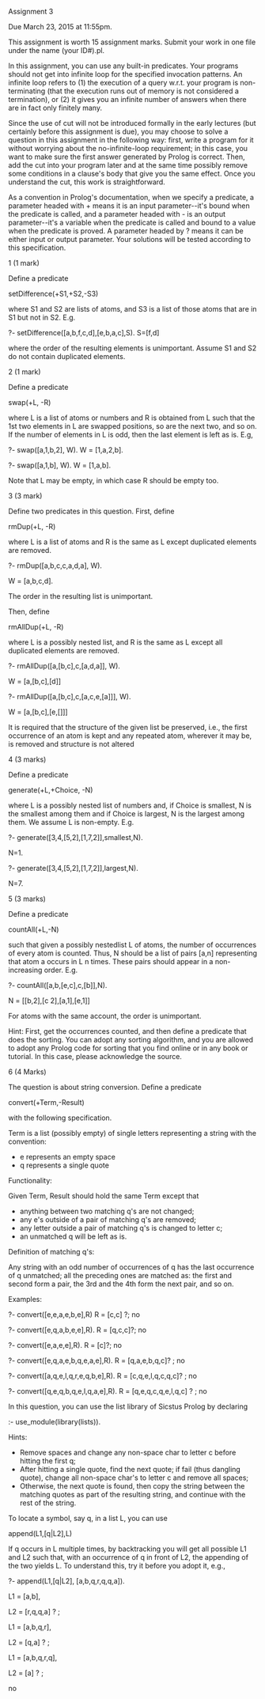 Assignment 3

Due March 23, 2015 at 11:55pm.

This assignment is worth 15 assignment marks.  Submit your work in one file under the name (your ID#).pl.

In this assignment, you can use any built-in predicates. Your programs should not get into infinite loop for the specified invocation patterns.  An infinite loop refers to (1) the execution of a query w.r.t. your program is non-terminating (that the execution runs out of memory is not considered a termination), or (2) it gives you an infinite number of answers when there are in fact only finitely many.

Since the use of cut will not be introduced formally in the early lectures (but certainly before this assignment is due), you may choose to solve a question in this assignment in the following way: first, write a program for it without worrying about the no-infinite-loop requirement; in this case, you want to make sure the first answer generated by Prolog is correct. Then, add the cut into your program later and at the same time possibly remove some conditions in a clause's body that give you the same effect.  Once you understand the cut, this work is straightforward.

As a convention in Prolog's documentation, when we specify a predicate, a parameter headed with + means it is an input parameter--it's bound when the predicate is called, and a parameter headed with - is an output parameter--it's a variable when the predicate is called and bound to a value when the predicate is proved. A parameter headed by ? means it can be either input or output parameter. Your solutions will be tested according to this specification.


1 (1 mark)

Define a predicate

setDifference(+S1,+S2,-S3)

where S1 and S2 are lists of atoms, and S3 is a list of those atoms that are in S1 but not in S2.  E.g.

?- setDifference([a,b,f,c,d],[e,b,a,c],S).
S=[f,d]

where the order of the resulting elements is unimportant. Assume S1 and S2 do not contain duplicated elements.

2  (1 mark)

Define a predicate

swap(+L, -R)

where L is a list of atoms or numbers and R is obtained from L such that the 1st two elements in L are swapped positions, so are the next two, and so on. If the number of elements in L is odd, then the last element is left as is. E.g,

?- swap([a,1,b,2], W).
W = [1,a,2,b].

?- swap([a,1,b], W).
W = [1,a,b].

Note that L may be empty, in which case R should be empty too.

3  (3 mark)

Define two predicates in this question. First, define

rmDup(+L, -R)

where L is a list of atoms and R is the same as L except duplicated elements are removed.

?- rmDup([a,b,c,c,a,d,a], W).

W = [a,b,c,d].

The order in the resulting list is unimportant.

Then, define

rmAllDup(+L, -R)

where L is a possibly nested list, and R is the same as L except all duplicated elements are removed.

?- rmAllDup([a,[b,c],c,[a,d,a]], W).

W = [a,[b,c],[d]]

?- rmAllDup([a,[b,c],c,[a,c,e,[a]]], W).

W = [a,[b,c],[e,[]]]

It is required that the structure of the given list be preserved, i.e., the first occurrence of an atom is kept and any repeated atom, wherever it may be, is removed and structure is not altered

4  (3 marks)

Define a predicate

generate(+L,+Choice, -N)

where L is a possibly nested list of numbers and, if Choice is smallest, N is the smallest among them and if Choice is largest, N is the largest among them. We assume L is non-empty. E.g.

 ?- generate([3,4,[5,2],[1,7,2]],smallest,N).

N=1.

?- generate([3,4,[5,2],[1,7,2]],largest,N).

N=7.

5 (3 marks)

Define a predicate

countAll(+L,-N)

such that given a possibly nestedlist L of atoms, the number of occurrences of every atom is counted. Thus, N should be a list of pairs [a,n] representing that atom a occurs in L n times. These pairs should appear in a non-increasing order. E.g.

?- countAll([a,b,[e,c],c,[b]],N).

N = [[b,2],[c 2],[a,1],[e,1]]

For atoms with the same account, the order is unimportant.

Hint: First, get the occurrences counted, and then define a predicate that does the sorting. You can adopt any sorting algorithm, and you are allowed to adopt any Prolog code for sorting that you find online or in any book or tutorial. In this case, please acknowledge the source. 


6  (4 Marks)

The question is about string conversion. Define a predicate

convert(+Term,-Result)

with the following specification.

Term is a list (possibly empty) of single letters representing a string with the convention:

* e represents an empty space
* q represents a single quote

Functionality:

Given Term, Result should hold the same Term except that

* anything between two matching q's are not changed;
* any e's outside of a pair of matching q's are removed;
* any letter outside a pair of matching q's is changed to letter c;
* an unmatched q will be left as is.

Definition of matching q's:

Any string with an odd number of occurrences of q has the last occurrence of q unmatched; all the preceding ones are matched as: the first and second form a pair, the 3rd and the 4th form the next pair, and so on.

Examples:

?- convert([e,e,a,e,b,e],R)
R = [c,c] ?;
no

?- convert([e,q,a,b,e,e],R).
R = [q,c,c]?;
no

?- convert([e,a,e,e],R).
R = [c]?;
no

?- convert([e,q,a,e,b,q,e,a,e],R).
R = [q,a,e,b,q,c]? ;
no

?- convert([a,q,e,l,q,r,e,q,b,e],R).
R = [c,q,e,l,q,c,q,c]? ;
no

?- convert([q,e,q,b,q,e,l,q,a,e],R).
R = [q,e,q,c,q,e,l,q,c] ? ;
no

In this question, you can use the list library of Sicstus Prolog by declaring

:- use_module(library(lists)).


Hints:

* Remove spaces and change any non-space char to letter c before hitting the first q;
* After hitting a single quote, find the next quote; if fail (thus dangling quote), change all non-space char's to letter c and remove all spaces;
* Otherwise, the next quote is found, then copy the string between the matching quotes as part of the resulting string, and continue with the rest of the string.

To locate a symbol, say q, in a list L, you can use

append(L1,[q|L2],L)

If q occurs in L multiple times, by backtracking you will get all possible L1 and L2 such that, with an occurrence of q in front of L2, the appending of the two yields L. To understand this, try it before you adopt it, e.g.,

?- append(L1,[q|L2], [a,b,q,r,q,q,a]).

L1 = [a,b],

L2 = [r,q,q,a] ? ;

L1 = [a,b,q,r],

L2 = [q,a] ? ;

L1 = [a,b,q,r,q],

L2 = [a] ? ;

no
